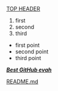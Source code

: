 [TOP HEADER](#bestheader)

1. first
2. second
3. third

* first point
* second point
* third point

[**_Best GitHub evah_**](https://github.com/archaeosmith)

[README.md](README.md)
